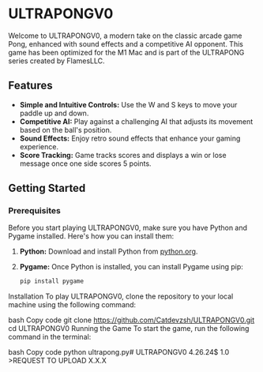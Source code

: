 # ULTRAPONGV0

Welcome to ULTRAPONGV0, a modern take on the classic arcade game Pong, enhanced with sound effects and a competitive AI opponent. This game has been optimized for the M1 Mac and is part of the ULTRAPONG series created by FlamesLLC.

## Features

- **Simple and Intuitive Controls:** Use the W and S keys to move your paddle up and down.
- **Competitive AI:** Play against a challenging AI that adjusts its movement based on the ball's position.
- **Sound Effects:** Enjoy retro sound effects that enhance your gaming experience.
- **Score Tracking:** Game tracks scores and displays a win or lose message once one side scores 5 points.

## Getting Started

### Prerequisites

Before you start playing ULTRAPONGV0, make sure you have Python and Pygame installed. Here's how you can install them:

1. **Python:** Download and install Python from [python.org](https://www.python.org/downloads/).
2. **Pygame:** Once Python is installed, you can install Pygame using pip:

   ```bash
   pip install pygame
Installation
To play ULTRAPONGV0, clone the repository to your local machine using the following command:

bash
Copy code
git clone https://github.com/Catdevzsh/ULTRAPONGV0.git
cd ULTRAPONGV0
Running the Game
To start the game, run the following command in the terminal:

bash
Copy code
python ultrapong.py# ULTRAPONGV0
4.26.24$ 1.0 >REQUEST TO UPLOAD X.X.X
